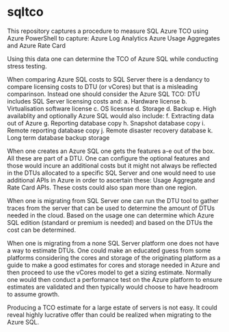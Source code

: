 # sqltco
This repository captures a procedure to measure SQL Azure TCO using Azure PowerShell to capture:
Azure Log Analytics
Azure Usage Aggregates
and Azure Rate Card

Using this data one can determine the TCO of Azure SQL while conducting stress testing.

When comparing Azure SQL costs to SQL Server there is a dendancy to compare licensing costs to DTU (or vCores) but that is a misleading comparinson.  Instead one should consider the Azure SQL TCO:
DTU includes SQL Server licensing costs and:
a. Hardware license
b. Virtualisation software license
c. OS licesnse
d. Storage
d. Backup
e. High availablity
and optionally Azure SQL would also include:
f. Extracting data out of Azure
g. Reporting database copy
h. Snapshot database copy
i. Remote reporting database copy
j. Remote disaster recovery database
k. Long term database backup storage

When one creates an Azure SQL one gets the features a-e out of the box.  All these are part of a DTU.
One can configure the optional features and those would incure an additional costs but it might not always be reflected in the DTUs allocated to a specific SQL Server and one would need to use additional APIs in Azure in order to ascertain these: Usage Aggregate and Rate Card APIs.  These costs could also span more than one region.

When one is migrating from SQL Server one can run the DTU tool to gather traces from the server that can be used to determine the amount of DTUs needed in the cloud.  Based on the usage one can determine which Azure SQL edition (standard or premium is needed) and based on the DTUs the cost can be determined.

When one is migrating from a none SQL Server platform one does not have a way to estimate DTUs.  One could make an educated guess from some platforms considering the cores and storage of the originating platform as a guide to make a good estimates for cores and storage needed in Azure and then proceed to use the vCores model to get a sizing estimate.  Normally one would then conduct a performance test on the Azure platform to ensure estimates are validated and then typically would choose to have headroom to assume growth.  

Producing a TCO estimate for a large estate of servers is not easy.  It could reveal highly lucrative offer than could be realized when migrating to the Azure SQL.
